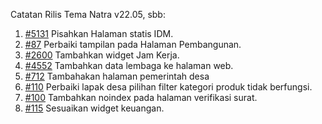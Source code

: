 Catatan Rilis Tema Natra v22.05, sbb:

1. [#5131](https://github.com/OpenSID/OpenSID/issues/5131) Pisahkan Halaman statis IDM.
2. [#87](https://github.com/OpenSID/tema-natra/issues/87) Perbaiki tampilan pada Halaman Pembangunan.
3. [#2600](https://github.com/OpenSID/OpenSID/issues/2600) Tambahkan widget Jam Kerja.
4. [#4552](https://github.com/OpenSID/OpenSID/issues/4552) Tambahkan data lembaga ke halaman web.
5. [#712](https://github.com/OpenSID/OpenSID/issues/712) Tambahakan halaman pemerintah desa
6. [#110](https://github.com/OpenSID/tema-natra/issues/110) Perbaiki lapak desa pilihan filter kategori produk tidak berfungsi.
7. [#100](https://github.com/OpenSID/tema-natra/issues/100) Tambahkan noindex pada halaman verifikasi surat.
8. [#115](https://github.com/OpenSID/tema-natra/issues/115) Sesuaikan widget keuangan.
